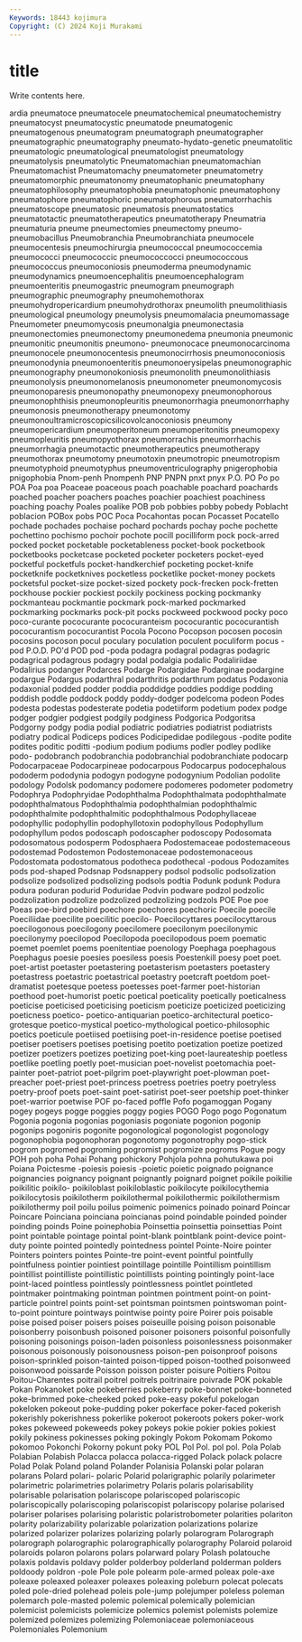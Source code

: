 ```yaml
---
Keywords: 18443 kojimura
Copyright: (C) 2024 Koji Murakami
---
```


# title

Write contents here.



ardia pneumatoce pneumatocele pneumatochemical pneumatochemistry pneumatocyst pneumatocystic pneumatode
pneumatogenic pneumatogenous pneumatogram pneumatograph pneumatographer pneumatographic pneumatography pneumato-hydato-genetic pneumatolitic pneumatologic
pneumatological pneumatologist pneumatology pneumatolysis pneumatolytic Pneumatomachian pneumatomachian Pneumatomachist Pneumatomachy pneumatometer
pneumatometry pneumatomorphic pneumatonomy pneumatophanic pneumatophany pneumatophilosophy pneumatophobia pneumatophonic pneumatophony pneumatophore
pneumatophoric pneumatophorous pneumatorrhachis pneumatoscope pneumatosic pneumatosis pneumatostatics pneumatotactic pneumatotherapeutics pneumatotherapy
Pneumatria pneumaturia pneume pneumectomies pneumectomy pneumo- pneumobacillus Pneumobranchia Pneumobranchiata pneumocele
pneumocentesis pneumochirurgia pneumococcal pneumococcemia pneumococci pneumococcic pneumococcocci pneumococcous pneumococcus pneumoconiosis
pneumoderma pneumodynamic pneumodynamics pneumoencephalitis pneumoencephalogram pneumoenteritis pneumogastric pneumogram pneumograph pneumographic
pneumography pneumohemothorax pneumohydropericardium pneumohydrothorax pneumolith pneumolithiasis pneumological pneumology pneumolysis pneumomalacia
pneumomassage Pneumometer pneumomycosis pneumonalgia pneumonectasia pneumonectomies pneumonectomy pneumonedema pneumonia pneumonic
pneumonitic pneumonitis pneumono- pneumonocace pneumonocarcinoma pneumonocele pneumonocentesis pneumonocirrhosis pneumonoconiosis pneumonodynia
pneumonoenteritis pneumonoerysipelas pneumonographic pneumonography pneumonokoniosis pneumonolith pneumonolithiasis pneumonolysis pneumonomelanosis pneumonometer
pneumonomycosis pneumonoparesis pneumonopathy pneumonopexy pneumonophorous pneumonophthisis pneumonopleuritis pneumonorrhagia pneumonorrhaphy pneumonosis
pneumonotherapy pneumonotomy pneumonoultramicroscopicsilicovolcanoconiosis pneumony pneumopericardium pneumoperitoneum pneumoperitonitis pneumopexy pneumopleuritis pneumopyothorax
pneumorrachis pneumorrhachis pneumorrhagia pneumotactic pneumotherapeutics pneumotherapy pneumothorax pneumotomy pneumotoxin pneumotropic
pneumotropism pneumotyphoid pneumotyphus pneumoventriculography pnigerophobia pnigophobia Pnom-penh Pnompenh PNP PNPN
pnxt pnyx P.O. PO Po po POA Poa poa Poaceae
poaceous poach poachable poachard poachards poached poacher poachers poaches poachier
poachiest poachiness poaching poachy Poales poalike POB pob pobbies pobby
pobedy Poblacht poblacion POBox pobs POC Poca Pocahontas pocan Pocasset
Pocatello pochade pochades pochaise pochard pochards pochay poche pochette pochettino
pochismo pochoir pochote pocill pocilliform pock pock-arred pocked pocket pocketable
pocketableness pocket-book pocketbook pocketbooks pocketcase pocketed pocketer pocketers pocket-eyed pocketful
pocketfuls pocket-handkerchief pocketing pocket-knife pocketknife pocketknives pocketless pocketlike pocket-money pockets
pocketsful pocket-size pocket-sized pockety pock-frecken pock-fretten pockhouse pockier pockiest pockily
pockiness pocking pockmanky pockmanteau pockmantie pockmark pock-marked pockmarked pockmarking pockmarks
pock-pit pocks pockweed pockwood pocky poco poco-curante pococurante pococuranteism pococurantic
pococurantish pococurantism pococurantist Pocola Pocono Pocopson pocosen pocosin pocosins pocoson
pocul poculary poculation poculent poculiform pocus -pod P.O.D. PO'd POD
pod -poda podagra podagral podagras podagric podagrical podagrous podagry podal
podalgia podalic Podaliriidae Podalirius podanger Podarces Podarge Podargidae Podarginae podargine
podargue Podargus podarthral podarthritis podarthrum podatus Podaxonia podaxonial podded podder
poddia poddidge poddies poddige podding poddish poddle poddock poddy poddy-dodger
podelcoma podeon Podes podesta podestas podesterate podetia podetiiform podetium podex
podge podger podgier podgiest podgily podginess Podgorica Podgoritsa Podgorny podgy
podia podial podiatric podiatries podiatrist podiatrists podiatry podical Podiceps podices
Podicipedidae podilegous -podite podite podites poditic poditti -podium podium podiums
podler podley podlike podo- podobranch podobranchia podobranchial podobranchiate podocarp Podocarpaceae
Podocarpineae podocarpous Podocarpus podocephalous pododerm pododynia podogyn podogyne podogynium Podolian
podolite podology Podolsk podomancy podomere podomeres podometer podometry Podophrya Podophryidae
Podophthalma Podophthalmata podophthalmate podophthalmatous Podophthalmia podophthalmian podophthalmic podophthalmite podophthalmitic podophthalmous
Podophyllaceae podophyllic podophyllin podophyllotoxin podophyllous Podophyllum podophyllum podos podoscaph podoscapher
podoscopy Podosomata podosomatous podosperm Podosphaera Podostemaceae podostemaceous podostemad Podostemon Podostemonaceae
podostemonaceous Podostomata podostomatous podotheca podothecal -podous Podozamites pods pod-shaped Podsnap
Podsnappery podsol podsolic podsolization podsolize podsolized podsolizing podsols podtia Podunk
podunk Podura podura poduran podurid Poduridae Podvin podware podzol podzolic
podzolization podzolize podzolized podzolizing podzols POE Poe poe Poeas poe-bird
poebird poechore poechores poechoric Poecile poecile Poeciliidae poecilite poecilitic poecilo-
Poecilocyttares poecilocyttarous poecilogonous poecilogony poecilomere poecilonym poecilonymic poecilonymy poecilopod Poecilopoda
poecilopodous poem poematic poemet poemlet poems poenitentiae poenology Poephaga poephagous
Poephagus poesie poesies poesiless poesis Poestenkill poesy poet poet. poet-artist
poetaster poetastering poetasterism poetasters poetastery poetastress poetastric poetastrical poetastry poetcraft
poetdom poet-dramatist poetesque poetess poetesses poet-farmer poet-historian poethood poet-humorist poetic
poetical poeticality poetically poeticalness poeticise poeticised poeticising poeticism poeticize poeticized
poeticizing poeticness poetico- poetico-antiquarian poetico-architectural poetico-grotesque poetico-mystical poetico-mythological poetico-philosophic poetics
poeticule poetiised poetiising poet-in-residence poetise poetised poetiser poetisers poetises poetising
poetito poetization poetize poetized poetizer poetizers poetizes poetizing poet-king poet-laureateship
poetless poetlike poetling poetly poet-musician poet-novelist poetomachia poet-painter poet-patriot poet-pilgrim
poet-playwright poet-plowman poet-preacher poet-priest poet-princess poetress poetries poetry poetryless poetry-proof
poets poet-saint poet-satirist poet-seer poetship poet-thinker poet-warrior poetwise POF po-faced
poffle Pofo pogamoggan Pogany pogey pogeys pogge poggies poggy pogies
POGO Pogo pogo Pogonatum Pogonia pogonia pogonias pogoniasis pogoniate pogonion
pogonip pogonips pogoniris pogonite pogonological pogonologist pogonology pogonophobia pogonophoran pogonotomy
pogonotrophy pogo-stick pogrom pogromed pogroming pogromist pogromize pogroms Pogue pogy
POH poh poha Pohai Pohang pohickory Pohjola pohna pohutukawa poi
Poiana Poictesme -poiesis poiesis -poietic poietic poignado poignance poignancies poignancy
poignant poignantly poignard poignet poikile poikilie poikilitic poikilo- poikiloblast poikiloblastic
poikilocyte poikilocythemia poikilocytosis poikilotherm poikilothermal poikilothermic poikilothermism poikilothermy poil poilu
poilus poimenic poimenics poinado poinard Poincar Poincare Poinciana poinciana poincianas
poind poindable poinded poinder poinding poinds Poine poinephobia Poinsettia poinsettia
poinsettias Point point pointable pointage pointal point-blank pointblank point-device point-duty
pointe pointed pointedly pointedness pointel Pointe-Noire pointer Pointers pointers pointes
Pointe-tre point-event pointful pointfully pointfulness pointier pointiest pointillage pointille Pointillism
pointillism pointillist pointilliste pointillistic pointillists pointing pointingly point-lace point-laced pointless
pointlessly pointlessness pointlet pointleted pointmaker pointmaking pointman pointmen pointment point-on
point-particle pointrel points point-set pointsman pointsmen pointswoman point-to-point pointure pointways
pointwise pointy poire Poirer pois poisable poise poised poiser poisers
poises poiseuille poising poison poisonable poisonberry poisonbush poisoned poisoner poisoners
poisonful poisonfully poisoning poisonings poison-laden poisonless poisonlessness poisonmaker poisonous poisonously
poisonousness poison-pen poisonproof poisons poison-sprinkled poison-tainted poison-tipped poison-toothed poisonweed poisonwood
poissarde Poisson poisson poister poisure Poitiers Poitou Poitou-Charentes poitrail poitrel
poitrels poitrinaire poivrade POK pokable Pokan Pokanoket poke pokeberries pokeberry
poke-bonnet poke-bonneted poke-brimmed poke-cheeked poked poke-easy pokeful pokelogan pokeloken pokeout
poke-pudding poker pokerface poker-faced pokerish pokerishly pokerishness pokerlike pokeroot pokeroots
pokers poker-work pokes pokeweed pokeweeds pokey pokeys pokie pokier pokies
pokiest pokily pokiness pokinesses poking pokingly Pokom Pokomam Pokomo pokomoo
Pokonchi Pokorny pokunt poky POL Pol Pol. pol pol. Pola
Polab Polabian Polabish Polacca polacca polacca-rigged Polack polack polacre Polad
Polak Poland poland Polander Polanisia Polanski polar polaran polarans Polard
polari- polaric Polarid polarigraphic polarily polarimeter polarimetric polarimetries polarimetry Polaris
polaris polarisability polarisable polarisation polariscope polariscoped polariscopic polariscopically polariscoping polariscopist
polariscopy polarise polarised polariser polarises polarising polaristic polaristrobometer polarities polariton
polarity polarizability polarizable polarization polarizations polarize polarized polarizer polarizes polarizing
polarly polarogram Polarograph polarograph polarographic polarographically polarography Polaroid polaroid polaroids
polaron polarons polars polarward polary Polash polatouche polaxis poldavis poldavy
polder polderboy polderland polderman polders poldoody poldron -pole Pole pole
polearm pole-armed poleax pole-axe poleaxe poleaxed poleaxer poleaxes poleaxing poleburn
polecat polecats poled pole-dried polehead poleis pole-jump polejumper poleless poleman
polemarch pole-masted polemic polemical polemically polemician polemicist polemicists polemicize polemics
polemist polemists polemize polemized polemizes polemizing Polemoniaceae polemoniaceous Polemoniales Polemonium
